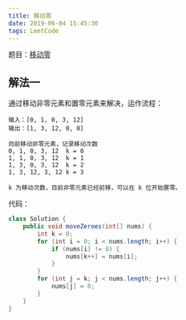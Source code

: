 ```yaml
---
title: 移动零
date: 2019-06-04 15:45:30
tags: LeetCode
---
```


题目：[移动零](https://leetcode-cn.com/problems/move-zeroes/)

## 解法一

通过移动非零元素和置零元素来解决，运作流程：

```shell
输入：[0, 1, 0, 3, 12]
输出：[1, 3, 12, 0, 0]

向前移动非零元素，记录移动次数
0, 1, 0, 3, 12	k = 0
1, 1, 0, 3, 12	k = 1
1, 3, 0, 3, 12  k = 2
1, 3, 12, 3, 12 k = 3

k 为移动次数，目前非零元素已经前移，可以在 k 位开始置零。
```

代码：

```java
class Solution {
    public void moveZeroes(int[] nums) {
        int k = 0;
        for (int i = 0; i < nums.length; i++) {
            if (nums[i] != 0) {
                nums[k++] = nums[i];
            }
        }
        for (int j = k; j < nums.length; j++) {
            nums[j] = 0;
        }
    }
}
```



